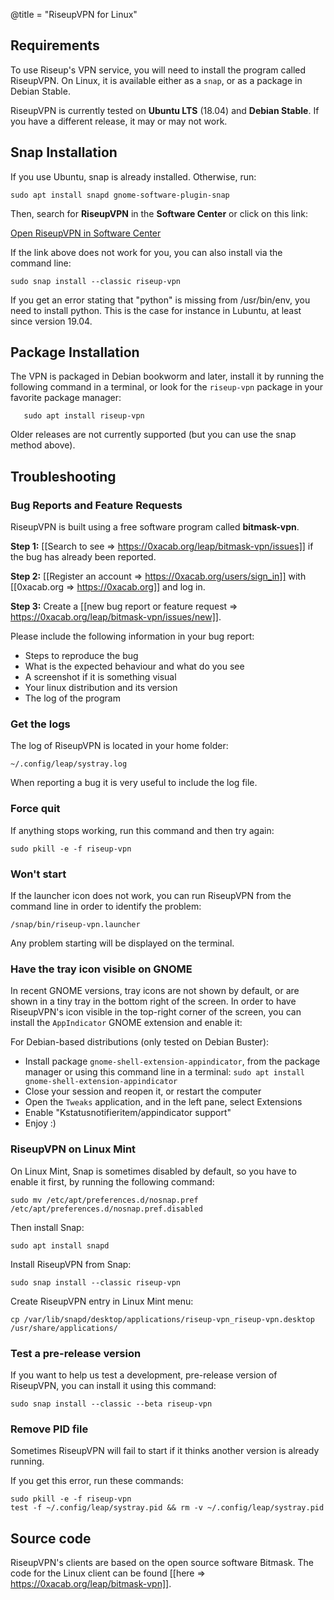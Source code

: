 @title = "RiseupVPN for Linux"

## Requirements

To use Riseup's VPN service, you will need to install the program called RiseupVPN. On Linux, it is available either as a `snap`, or as a package in Debian Stable.

RiseupVPN is currently tested on **Ubuntu LTS** (18.04) and **Debian Stable**. If you have a different release, it may or may not work.

## Snap Installation

If you use Ubuntu, snap is already installed. Otherwise, run:

```
sudo apt install snapd gnome-software-plugin-snap
```

Then, search for **RiseupVPN** in the **Software Center** or click on this link:

<a class="btn btn-default btn-lg" href="snap://riseup-vpn">
  <i class="fa fa-reply-all"></i>
  Open RiseupVPN in Software Center
</a>

If the link above does not work for you, you can also install via the command line:

```
sudo snap install --classic riseup-vpn
```

If you get an error stating that "python" is missing from /usr/bin/env, you need to install python. This is the case for instance in Lubuntu, at least since version 19.04.

## Package Installation

The VPN is packaged in Debian bookworm and later, install it by running the following command in a terminal, or look for the `riseup-vpn` package in your favorite package manager:

       sudo apt install riseup-vpn

Older releases are not currently supported (but you can use the snap method above).

## Troubleshooting

### Bug Reports and Feature Requests

RiseupVPN is built using a free software program called <b>bitmask-vpn</b>.

**Step 1:** [[Search to see => https://0xacab.org/leap/bitmask-vpn/issues]] if the bug has already been reported.

**Step 2:** [[Register an account => https://0xacab.org/users/sign_in]] with [[0xacab.org => https://0xacab.org]] and log in.

**Step 3:** Create a [[new bug report or feature request => https://0xacab.org/leap/bitmask-vpn/issues/new]].

Please include the following information in your bug report:

* Steps to reproduce the bug
* What is the expected behaviour and what do you see
* A screenshot if it is something visual
* Your linux distribution and its version
* The log of the program

### Get the logs

The log of RiseupVPN is located in your home folder:

```
~/.config/leap/systray.log
```

When reporting a bug it is very useful to include the log file.

### Force quit

If anything stops working, run this command and then try again:

```
sudo pkill -e -f riseup-vpn
```

### Won't start

If the launcher icon does not work, you can run RiseupVPN from the command line in order to identify the problem:

```
/snap/bin/riseup-vpn.launcher
```

Any problem starting will be displayed on the terminal.

### Have the tray icon visible on GNOME

In recent GNOME versions, tray icons are not shown by default, or are shown in a tiny tray in the bottom right of
the screen. In order to have RiseupVPN's icon visible in the top-right corner of the screen, you can install the `AppIndicator`
GNOME extension and enable it:

For Debian-based distributions (only tested on Debian Buster):
* Install package `gnome-shell-extension-appindicator`, from the package manager or using this command line in a terminal: `sudo apt install gnome-shell-extension-appindicator`
* Close your session and reopen it, or restart the computer
* Open the `Tweaks` application, and in the left pane, select Extensions
* Enable "Kstatusnotifieritem/appindicator support"
* Enjoy :)

### RiseupVPN on Linux Mint

On Linux Mint, Snap is sometimes disabled by default, so you have to enable it first, by running the following command:

```
sudo mv /etc/apt/preferences.d/nosnap.pref /etc/apt/preferences.d/nosnap.pref.disabled
```

Then install Snap:

```
sudo apt install snapd
```

Install RiseupVPN from Snap:

```
sudo snap install --classic riseup-vpn
```

Create RiseupVPN entry in Linux Mint menu:

```
cp /var/lib/snapd/desktop/applications/riseup-vpn_riseup-vpn.desktop /usr/share/applications/
```


### Test a pre-release version

If you want to help us test a development, pre-release version of RiseupVPN, you can install it using this command:

```
sudo snap install --classic --beta riseup-vpn
```

### Remove PID file

Sometimes RiseupVPN will fail to start if it thinks another version is already running.

If you get this error, run these commands:

```
sudo pkill -e -f riseup-vpn
test -f ~/.config/leap/systray.pid && rm -v ~/.config/leap/systray.pid
```

## Source code
RiseupVPN's clients are based on the open source software Bitmask. The code for the Linux client can be found [[here => https://0xacab.org/leap/bitmask-vpn]].
